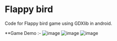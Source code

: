 # Flappy bird

Code for Flappy bird game using GDXlib in android.

**Game Demo :-
![image](https://user-images.githubusercontent.com/42302678/107854420-a5e35200-6e41-11eb-9e80-fa30ee05e4a6.png)
![image](https://user-images.githubusercontent.com/42302678/107854729-ed6add80-6e43-11eb-8c42-a2dba5dafd44.png)
![image](https://user-images.githubusercontent.com/42302678/107854760-20ad6c80-6e44-11eb-80d1-a7d127afde52.png)









